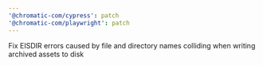 ```yaml
---
'@chromatic-com/cypress': patch
'@chromatic-com/playwright': patch
---
```


Fix EISDIR errors caused by file and directory names colliding when writing archived assets to disk
